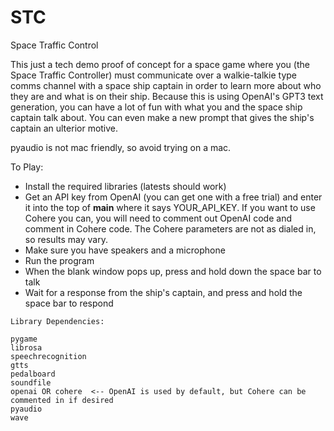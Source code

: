 # STC
Space Traffic Control

This just a tech demo proof of concept for a space game where you (the Space Traffic Controller) must communicate over a walkie-talkie type comms channel with a space ship captain in order to learn more about who they are and what is on their ship.  Because this is using OpenAI's GPT3 text generation, you can have a lot of fun with what you and the space ship captain talk about.  You can even make a new prompt that gives the ship's captain an ulterior motive.

pyaudio is not mac friendly, so avoid trying on a mac.


To Play:

- Install the required libraries (latests should work)
- Get an API key from OpenAI (you can get one with a free trial) and enter it into the top of __main__ where it says YOUR_API_KEY.  If you want to use Cohere you can, you will need to comment out OpenAI code and comment in Cohere code.  The Cohere parameters are not as dialed in, so results may vary.
- Make sure you have speakers and a microphone
- Run the program
- When the blank window pops up, press and hold down the space bar to talk
- Wait for a response from the ship's captain, and press and hold the space bar to respond

```
Library Dependencies:

pygame
librosa
speechrecognition
gtts
pedalboard
soundfile
openai OR cohere  <-- OpenAI is used by default, but Cohere can be commented in if desired
pyaudio
wave
```
